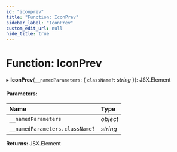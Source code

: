 ```yaml
---
id: "iconprev"
title: "Function: IconPrev"
sidebar_label: "IconPrev"
custom_edit_url: null
hide_title: true
---
```


# Function: IconPrev

▸ **IconPrev**(`__namedParameters`: { `className?`: *string*  }): JSX.Element

#### Parameters:

Name | Type |
:------ | :------ |
`__namedParameters` | *object* |
`__namedParameters.className?` | *string* |

**Returns:** JSX.Element
